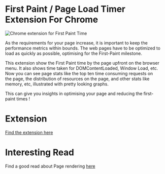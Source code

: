 # First Paint / Page Load Timer Extension For Chrome

![Chrome extension for First Paint Time](http://vijaysutrave.com/first-paint-timer.png)

As the requirements for your page increase, it is important to keep the performance metrics within bounds. The web pages have to be optimized to load as quickly as possible, optimising for the First-Paint milestone. 

This extension show the First Paint time by the page upfront on the browser menu. It also shows time taken for DOMContentLoaded, Window Load, etc. Now you can see page stats like the top ten time consuming requests on the page, the distribution of resources on the page, and other stats like memory, etc, illustrated with pretty looking graphs. 

This can give you insights in optimising your page and reducing the first-paint times !


# Extension 
[Find the extension here](https://chrome.google.com/webstore/detail/first-paint-page-load-num/bjkmldgdbbehjahimccnckggoofdommo)


# Interesting Read 
Find a good read about Page rendering [here](https://developers.google.com/web/fundamentals/performance/critical-rendering-path/analyzing-crp)
